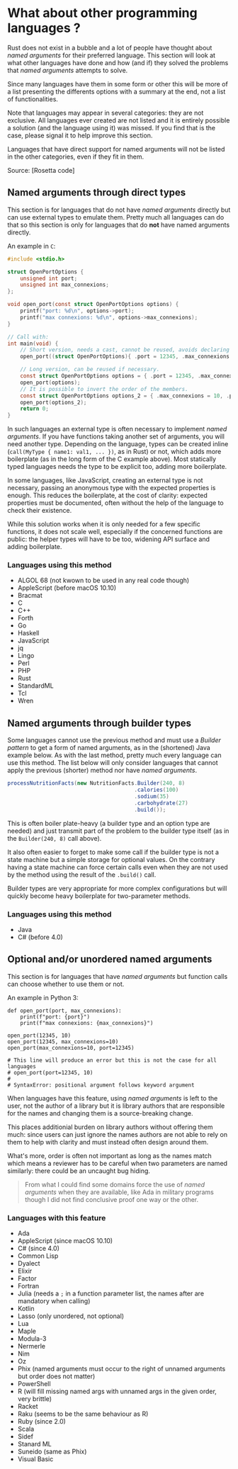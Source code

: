 # What about other programming languages ?

Rust does not exist in a bubble and a lot of people have thought about *named arguments* for their
preferred language. This section will look at what other languages have done and how (and if) they
solved the problems that *named arguments* attempts to solve.

Since many languages have them in some form or other this will be more of a list presenting the
differents options with a summary at the end, not a list of functionalities.

Note that languages may appear in several categories: they are not exclusive. All languages ever
created are not listed and it is entirely possible a solution (and the language using it) was
missed. If you find that is the case, please signal it to help improve this section.

Languages that have direct support for named arguments will not be listed in the other categories,
even if they fit in them.

Source: [Rosetta code]

## Named arguments through direct types

This section is for languages that do not have *named arguments* directly but can use external
types to emulate them. Pretty much all languages can do that so this section is only for languages
that do **not** have named arguments directly.

An example in `C`:

```c
#include <stdio.h>

struct OpenPortOptions {
    unsigned int port;
    unsigned int max_connexions;
};

void open_port(const struct OpenPortOptions options) {
    printf("port: %d\n", options->port);
    printf("max connexions: %d\n", options->max_connexions);
}

// Call with:
int main(void) {
    // Short version, needs a cast, cannot be reused, avoids declaring a local variable.
    open_port((struct OpenPortOptions){ .port = 12345, .max_connexions = 10 });

    // Long version, can be reused if necessary.
    const struct OpenPortOptions options = { .port = 12345, .max_connexions = 10 };
    open_port(options);
    // It is possible to invert the order of the members.
    const struct OpenPortOptions options_2 = { .max_connexions = 10, .port = 54321 };
    open_port(options_2);
    return 0;
}
```

In such languages an external type is often necessary to implement *named arguments*. If you have
functions taking another set of arguments, you will need another type. Depending on the language,
types can be created inline (`call(MyType { name1: val1, ... })`, as in Rust) or not, which adds
more boilerplate (as in the long form of the C example above). Most statically typed languages
needs the type to be explicit too, adding more boilerplate.

In some languages, like JavaScript, creating an external type is not necessary, passing an
anonymous type with the expected properties is enough. This reduces the boilerplate, at the cost
of clarity: expected properties must be documented, often without the help of the language to check
their existence.

While this solution works when it is only needed for a few specific functions, it does not scale
well, especially if the concerned functions are public: the helper types will have to be too,
widening API surface and adding boilerplate.

### Languages using this method

- ALGOL 68 (not kwown to be used in any real code though)
- AppleScript (before macOS 10.10)
- Bracmat
- C
- C++
- Forth
- Go
- Haskell
- JavaScript
- jq
- Lingo
- Perl
- PHP
- Rust
- StandardML
- Tcl
- Wren

## Named arguments through builder types

Some languages cannot use the previous method and must use a *Builder pattern* to get a form of
named arguments, as in the (shortened) Java example below. As with the last method, pretty much
every language can use this method. The list below will only consider languages that cannot apply
the previous (shorter) method nor have *named arguments*.

```java
processNutritionFacts(new NutritionFacts.Builder(240, 8)
                                        .calories(100)
                                        .sodium(35)
                                        .carbohydrate(27)
                                        .build());
```

This is often boiler plate-heavy (a builder type and an option type are needed) and just transmit
part of the problem to the builder type itself (as in the `Builder(240, 8)` call above).

It also often easier to forget to make some call if the builder type is not a state machine but a
simple storage for optional values. On the contrary having a state machine can force certain calls
even when they are not used by the method using the result of the `.build()` call.

Builder types are very appropriate for more complex configurations but will quickly become heavy
boilerplate for two-parameter methods.

### Languages using this method

- Java
- C# (before 4.0)

## Optional and/or unordered named arguments

This section is for languages that have *named arguments* but function calls can choose whether to
use them or not.

An example in Python 3:

```python3
def open_port(port, max_connexions):
    print(f"port: {port}")
    print(f"max connexions: {max_connexions}")

open_port(12345, 10)
open_port(12345, max_connexions=10)
open_port(max_connexions=10, port=12345)

# This line will produce an error but this is not the case for all languages
# open_port(port=12345, 10)
#
# SyntaxError: positional argument follows keyword argument
```

When languages have this feature, using *named arguments* is left to the  user, not the author of a
library but it is library authors that are responsible for the names and changing them is a
source-breaking change.

This places additionial burden on library authors without offering them much: since users can just
ignore the names authors are not able to rely on them to help with clarity and must instead often
design around them.

What's more, order is often not important as long as the names match which means a reviewer has to
be careful when two parameters are named similarly: there could be an uncaught bug hiding.

> From what I could find some domains force the use of *named arguments* when they are available,
> like Ada in military programs though I did not find conclusive proof one way or the other.

### Languages with this feature

- Ada
- AppleScript (since macOS 10.10)
- C# (since 4.0)
- Common Lisp
- Dyalect
- Elixir
- Factor
- Fortran
- Julia (needs a `;` in a function parameter list, the names after are mandatory when calling)
- Kotlin
- Lasso (only unordered, not optional)
- Lua
- Maple
- Modula-3
- Nermerle
- Nim
- Oz
- Phix (named arguments must occur to the right of unnamed arguments but order does not matter)
- PowerShell
- R (will fill missing named args with unnamed args in the given order, very brittle)
- Racket
- Raku (seems to be the same behaviour as R)
- Ruby (since 2.0)
- Scala
- Sidef
- Stanard ML
- Suneido (same as Phix)
- Visual Basic
